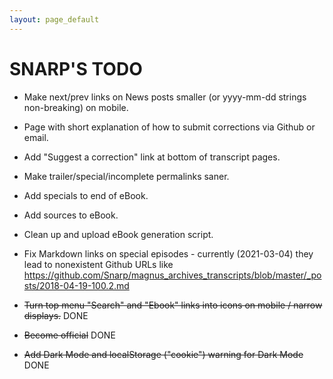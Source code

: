 ```yaml
---
layout: page_default
---
```


# SNARP'S TODO

* Make next/prev links on News posts smaller (or yyyy-mm-dd strings non-breaking) on mobile.

* Page with short explanation of how to submit corrections via Github or email.

* Add "Suggest a correction" link at bottom of transcript pages.

* Make trailer/special/incomplete permalinks saner.

* Add specials to end of eBook.

* Add sources to eBook.

* Clean up and upload eBook generation script.

* <done>Fix Markdown links on special episodes - currently (2021-03-04) they lead to nonexistent Github URLs like <https://github.com/Snarp/magnus_archives_transcripts/blob/master/_posts/2018-04-19-100.2.md></done>

* <del>Turn top menu "Search" and "Ebook" links into icons on mobile / narrow displays.</del> DONE

* <del>Become official</del> DONE

* <del>Add Dark Mode and localStorage ("cookie") warning for Dark Mode</del> DONE